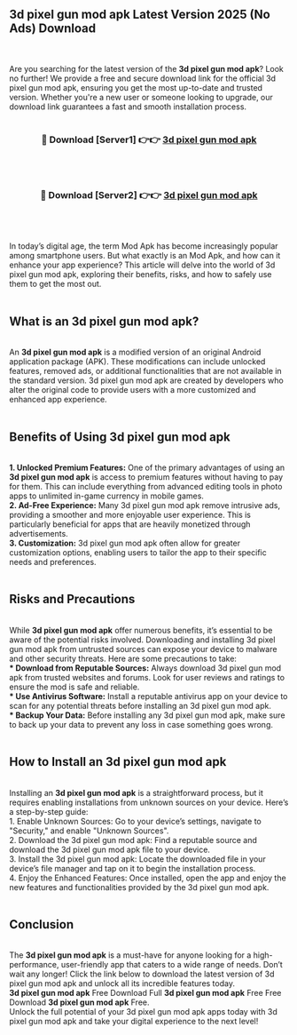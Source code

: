 ## 3d pixel gun mod apk Latest Version 2025 (No Ads) Download
<br><br>
Are you searching for the latest version of the <strong>3d pixel gun mod apk</strong>? Look no further! We provide a free and secure download link for the official 3d pixel gun mod apk, ensuring you get the most up-to-date and trusted version. Whether you're a new user or someone looking to upgrade, our download link guarantees a fast and smooth installation process.
<br>
<br>
<div align="center">
<h3>🔴 Download [Server1] 👉👉 <a href="https://modyolo.store/3d_pixel_gun_mod_apk">3d pixel gun mod apk</a></h3><br>
<br>
<h3>🔴 Download [Server2] 👉👉 <a href="https://modyolo.store/3d_pixel_gun_mod_apk">3d pixel gun mod apk</a></h3><br>
</div>
<br>
<br>
In today’s digital age, the term Mod Apk has become increasingly popular among smartphone users. But what exactly is an Mod Apk, and how can it enhance your app experience? This article will delve into the world of 3d pixel gun mod apk, exploring their benefits, risks, and how to safely use them to get the most out.
<br>
<br>
<h2>What is an 3d pixel gun mod apk?</h2>
<br>
An <strong>3d pixel gun mod apk</strong> is a modified version of an original Android application package (APK). These modifications can include unlocked features, removed ads, or additional functionalities that are not available in the standard version. 3d pixel gun mod apk are created by developers who alter the original code to provide users with a more customized and enhanced app experience.
<br>
<br>
<h2>Benefits of Using 3d pixel gun mod apk</h2>
<br>
<strong> 1. Unlocked Premium Features:</strong> One of the primary advantages of using an <strong>3d pixel gun mod apk</strong> is access to premium features without having to pay for them. This can include everything from advanced editing tools in photo apps to unlimited in-game currency in mobile games.
<br>
<strong> 2. Ad-Free Experience:</strong> Many 3d pixel gun mod apk remove intrusive ads, providing a smoother and more enjoyable user experience. This is particularly beneficial for apps that are heavily monetized through advertisements.
<br>
<strong> 3. Customization:</strong> 3d pixel gun mod apk often allow for greater customization options, enabling users to tailor the app to their specific needs and preferences.
<br>
<br>
<h2>Risks and Precautions</h2>
<br>
While <strong>3d pixel gun mod apk</strong> offer numerous benefits, it’s essential to be aware of the potential risks involved. Downloading and installing 3d pixel gun mod apk from untrusted sources can expose your device to malware and other security threats. Here are some precautions to take:
<br>
<strong> * Download from Reputable Sources:</strong> Always download 3d pixel gun mod apk from trusted websites and forums. Look for user reviews and ratings to ensure the mod is safe and reliable.
<br>
<strong> * Use Antivirus Software:</strong> Install a reputable antivirus app on your device to scan for any potential threats before installing an 3d pixel gun mod apk.
<br>
<strong> * Backup Your Data:</strong> Before installing any 3d pixel gun mod apk, make sure to back up your data to prevent any loss in case something goes wrong.
<br>
<br>
<h2>How to Install an 3d pixel gun mod apk</h2>
<br>
Installing an <strong>3d pixel gun mod apk</strong> is a straightforward process, but it requires enabling installations from unknown sources on your device. Here’s a step-by-step guide:
<br>
 1. Enable Unknown Sources: Go to your device’s settings, navigate to "Security," and enable "Unknown Sources".
<br>
 2. Download the 3d pixel gun mod apk: Find a reputable source and download the 3d pixel gun mod apk file to your device.
<br>
 3. Install the 3d pixel gun mod apk: Locate the downloaded file in your device’s file manager and tap on it to begin the installation process.
<br>
 4. Enjoy the Enhanced Features: Once installed, open the app and enjoy the new features and functionalities provided by the 3d pixel gun mod apk.
<br>
<br>
<h2><strong>Conclusion</strong></h2>
<br>
The <strong>3d pixel gun mod apk</strong> is a must-have for anyone looking for a high-performance, user-friendly app that caters to a wide range of needs. Don’t wait any longer! Click the link below to download the latest version of 3d pixel gun mod apk and unlock all its incredible features today.
<br>
<strong>3d pixel gun mod apk</strong> Free Download Full <strong>3d pixel gun mod apk</strong> Free Free Download <strong>3d pixel gun mod apk</strong> Free.
<br>
Unlock the full potential of your 3d pixel gun mod apk apps today with 3d pixel gun mod apk and take your digital experience to the next level!


